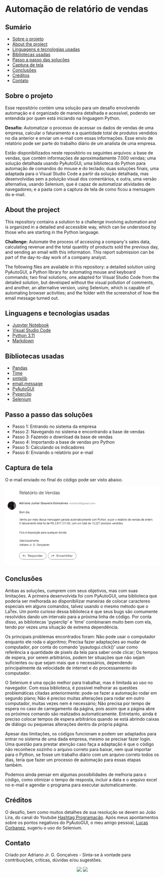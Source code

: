 # Automação de relatório de vendas

## Sumário

* [Sobre o projeto](#sobre-o-projeto)
* [About the project](#about-the-project)
* [Linguagens e tecnologias usadas](#linguagens-e-tecnologias-usadas)
* [Bibliotecas usadas](#bibliotecas-usadas)
* [Passo a passo das soluções](#passo-a-passo-das-soluções)
* [Captura de tela](#captura-de-tela)
* [Conclusões](#conclusões)
* [Créditos](#créditos)
* [Contato](#contato)


## Sobre o projeto

Esse repositório contém uma solução para um desafio envolvendo automação e é organizado de maneira detalhada e acessível, podendo ser entendida por quem está iniciando na linguagem Python.

**Desafio:** Automatizar o processo de acessar os dados de vendas de uma empresa, calcular o faturamento e a quantidade total de produtos vendidos no dia anterior e enviar um e-mail com essas informações. Esse envio de relatório pode ser parte do trabalho diário de um analista de uma empresa.

Estão disponibilizados neste repositório os seguintes arquivos: a base de vendas, que contém informações de aproximadamente 7.000 vendas; uma solução detalhada usando PyAutoGUI, uma biblioteca do Python para automação de comandos do mouse e do teclado; duas soluções finais, uma adaptada para o Visual Studio Code a partir da solução detalhada, mas desenvolvidas sem a poluição visual dos comentários, e outra, uma versão alternativa, usando Selenium, que é capaz de automatizar atividades de navegadores; e a pasta com a captura de tela de como ficou a mensagem do e-mail.

## About the project

This repository contains a solution to a challenge involving automation and is organized in a detailed and accessible way, which can be understood by those who are starting in the Python language.

**Challenge:** Automate the process of accessing a company's sales data, calculating revenue and the total quantity of products sold the previous day, and sending an email with this information. This report submission can be part of the day-to-day work of a company analyst.

The following files are available in this repository: a detailed solution using PyAutoGUI, a Python library for automating mouse and keyboard commands; two final solutions, one adapted for Visual Studio Code from the detailed solution, but developed without the visual pollution of comments, and another, an alternative version, using Selenium, which is capable of automating browser activities; and the folder with the screenshot of how the email message turned out.

## Linguagens e tecnologias usadas

* [Jupyter Notebook](https://jupyter.org/)
* [Visual Studio Code](https://code.visualstudio.com/download)
* [Python 3.11](https://www.python.org/)
* [Markdown](https://www.markdownguide.org/)


## Bibliotecas usadas

* [Pandas](https://pandas.pydata.org/)
* [Time](https://docs.python.org/3/library/time.html)
* [smtplib](https://docs.python.org/3/library/smtplib.html)
* [email.message](https://docs.python.org/3/library/email.message.html)
* [PyAutoGUI](https://pyautogui.readthedocs.io/en/latest/)
* [Pyperclip](https://pypi.org/project/pyperclip/)
* [Selenium](https://selenium-python.readthedocs.io/)

## Passo a passo das soluções

* Passo 1: Entrando no sistema da empresa
* Passo 2: Navegando no sistema e encontrando a base de vendas
* Passo 3: Fazendo o download da base de vendas
* Passo 4: Importando a base de vendas pro Python
* Passo 5: Calculando os indicadores
* Passo 6: Enviando o relatório por e-mail


## Captura de tela 

O e-mail enviado no final do código pode ser visto abaixo.

![Captura de tela](Captura_de_tela/e-mail.png)

## Conclusões

Ambas as soluções, cumprem com seus objetivos, mas com suas limitações. A primeira desenvolvida foi com PyAutoGUI, uma biblioteca que poderia ser melhorada ao disponibilizar maneiras de colocar caracteres especiais em alguns comandos, talvez usando o mesmo método que o LaTex. Um ponto curioso dessa biblioteca é que seus bugs são comumente resolvidos dando um intervalo para a próxima linha de código. Por conta disso, as bibliotecas 'pyperclip' e 'time' combinaram muito bem com ela, tendo por vezes uma situação de extrema dependência.

Os principais problemas encontrados foram: Não pode usar o computador enquanto ele roda o algoritmo; Precisa fazer adaptações ao mudar de computador, por conta do comando 'pyautogui.click()' usar como referência a quantidade de pixels da tela para saber onde clicar; Os tempos de espera, por serem arbitrários, podem ter situações que não sejam suficientes ou que sejam mais que o necessários, dependendo principalmente da velocidade de internet e do processamento do computador.

O Selenium é uma opção melhor para trabalhar, mas é limitada ao uso no navegador. Com essa biblioteca, é possível melhorar as questões problemáticas citadas anteriormente: pode-se fazer a automação rodar em segundo plano; Não é preciso muitas alterações para rodar em outro computador, muitas vezes nem é necessário; Não precisa por tempo de espera no caso de carregamento da página, pois assim que a página abre os próximos comando são realizados automaticamente. Entretanto, ainda é preciso colocar tempos de espera arbitrários quando se está abrindo caixas de diálogo ou pequenas alterações dentro da própria página.

Apesar das limitações, os códigos funcionam e podem ser adaptados para entrar no sistema de uma dada empresa, mesmo se precisar fazer login. Uma questão para prestar atenção caso faça a adaptação é que o código não reconhece sozinho o arquivo correto para baixar, nem qual importar para o Python, se fosse um trabalho diário com um arquivo correto todos os dias, teria que fazer um processo de automação para essas etapas também. 

Podemos ainda pensar em algumas possibilidades de melhoria para o código, como otimizar o tempo de resposta, incluir a data e o arquivo excel no e-mail e agendar o programa para executar automaticamente.


## Créditos 

O desafio, bem como muitos detalhes de sua resolução se devem ao João Lira, do canal do Youtube [Hashtag Programação](https://www.youtube.com/@HashtagProgramacao). Após meus apontamentos sobre os pontos negativos do PyAutoGUI, o meu amigo pessoal, [Lucas Corbanez](https://github.com/Corbanez97), sugeriu o uso do Selenium.

## Contato

Criado por Adriano Jr. G. Gonçalves - Sinta-se à vontade para contribuições, críticas, dúvidas e/ou sugestões.

<div  align="center"> 
  <a href="https://www.linkedin.com/in/sradriano/" target="_blank"><img src="https://img.shields.io/badge/-LinkedIn-%230077B5?style=for-the-badge&logo=linkedin&logoColor=white" target="_blank"></a> 
  <a href = "mailto:sradriano@uel.br"><img src="https://img.shields.io/badge/Gmail-D14836?style=for-the-badge&logo=gmail&logoColor=white" target="_blank"></a>
</div>
